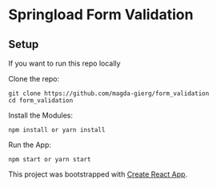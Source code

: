 # Springload Form Validation


## Setup

If you want to run this repo locally


Clone the repo:
```
git clone https://github.com/magda-gierg/form_validation
cd form_validation
```

Install the Modules:
```
npm install or yarn install
```

Run the App:
```
npm start or yarn start
```








This project was bootstrapped with [Create React App](https://github.com/facebookincubator/create-react-app).

